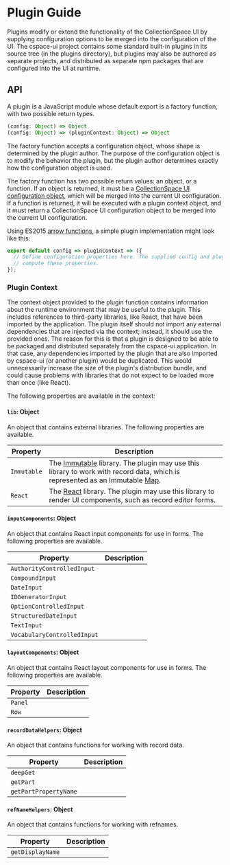 # Plugin Guide

Plugins modify or extend the functionality of the CollectionSpace UI by supplying configuration options to be merged into the configuration of the UI. The cspace-ui project contains some standard built-in plugins in its source tree (in the plugins directory), but plugins may also be authored as separate projects, and distributed as separate npm packages that are configured into the UI at runtime.

## API

A plugin is a JavaScript module whose default export is a factory function, with two possible return types.

```JavaScript
(config: Object) => Object
(config: Object) => (pluginContext: Object) => Object
```

The factory function accepts a configuration object, whose shape is determined by the plugin author. The purpose of the configuration object is to modify the behavior the plugin, but the plugin author determines exactly how the configuration object is used.

The factory function has two possible return values: an object, or a function. If an object is returned, it must be a [CollectionSpace UI configuration object](../../configuration), which will be merged into the current UI configuration. If a function is returned, it will be executed with a plugin context object, and it must return a CollectionSpace UI configuration object to be merged into the current UI configuration.

Using ES2015 [arrow functions](https://developer.mozilla.org/en-US/docs/Web/JavaScript/Reference/Functions/Arrow_functions), a simple plugin implementation might look like this:

```JavaScript
export default config => pluginContext => ({
  // Define configuration properties here. The supplied config and pluginContext arguments may be used to
  // compute these properties.
});
```

### Plugin Context

The context object provided to the plugin function contains information about the runtime environment that may be useful to the plugin. This includes references to third-party libraries, like React, that have been imported by the application. The plugin itself should not import any external dependencies that are injected via the context; instead, it should use the provided ones. The reason for this is that a plugin is designed to be able to be packaged and distributed separately from the cspace-ui application. In that case, any dependencies imported by the plugin that are also imported by cspace-ui (or another plugin) would be duplicated. This would unnecessarily increase the size of the plugin's distribution bundle, and could cause problems with libraries that do not expect to be loaded more than once (like React).

The following properties are available in the context:

#### `lib`: Object

An object that contains external libraries. The following properties are available.

|Property   |Description|
|-----------|-----------|
|`Immutable`|The [Immutable](http://facebook.github.io/immutable-js/) library. The plugin may use this library to work with record data, which is represented as an Immutable [Map](http://facebook.github.io/immutable-js/docs/#/Map).|
|`React`    |The [React](https://facebook.github.io/react/) library. The plugin may use this library to render UI components, such as record editor forms.|

#### `inputComponents`: Object

An object that contains React input components for use in forms. The following properties are available.

|Property                   |Description|
|---------------------------|-----------|
|`AuthorityControlledInput` ||
|`CompoundInput`            ||
|`DateInput`                ||
|`IDGeneratorInput`         ||
|`OptionControlledInput`    ||
|`StructuredDateInput`      ||
|`TextInput`                ||
|`VocabularyControlledInput`||

#### `layoutComponents`: Object

An object that contains React layout components for use in forms. The following properties are available.

|Property|Description|
|--------|-----------|
|`Panel` ||
|`Row`   ||

#### `recordDataHelpers`: Object

An object that contains functions for working with record data.

|Property             |Description|
|---------------------|-----------|
|`deepGet`            ||
|`getPart`            ||
|`getPartPropertyName`||

#### `refNameHelpers`: Object

An object that contains functions for working with refnames.

|Property         |Description|
|-----------------|-----------|
|`getDisplayName` ||

